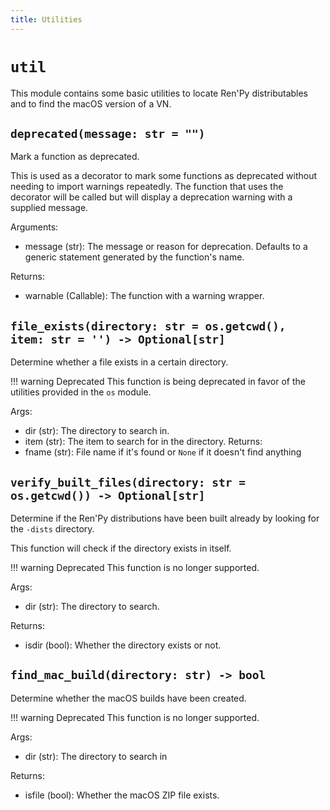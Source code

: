 ```yaml
---
title: Utilities
---
```


# `util`

This module contains some basic utilities to locate Ren'Py distributables and to find the macOS
    version of a VN.

## `deprecated(message: str = "")`

Mark a function as deprecated.

This is used as a decorator to mark some functions as deprecated without needing to import
warnings repeatedly. The function that uses the decorator will be called but will display
a deprecation warning with a supplied message.

Arguments:

- message (str): The message or reason for deprecation. Defaults to a generic statement
  generated by the function's name.

Returns:

- warnable (Callable): The function with a warning wrapper.

## `file_exists(directory: str = os.getcwd(), item: str = '') -> Optional[str]`

Determine whether a file exists in a certain directory.

!!! warning Deprecated
    This function is being deprecated in favor of the utilities provided in the `os` module.

Args:

- dir (str): The directory to search in.
- item (str): The item to search for in the directory.
  Returns:
- fname (str): File name if it's found or `None` if it doesn't find anything

## `verify_built_files(directory: str = os.getcwd()) -> Optional[str]`
Determine if the Ren'Py distributions have been built already by looking for the `-dists` directory.

This function will check if the directory exists in itself.

!!! warning Deprecated
    This function is no longer supported.

Args:
- dir (str): The directory to search.

Returns:
- isdir (bool): Whether the directory exists or not.

## `find_mac_build(directory: str) -> bool`
Determine whether the macOS builds have been created.

!!! warning Deprecated
    This function is no longer supported.

Args:
- dir (str): The directory to search in

Returns:
- isfile (bool): Whether the macOS ZIP file exists.